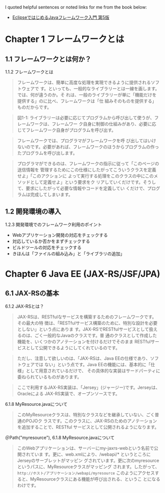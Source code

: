 I quoted helpful sentences or noted links for me from the book below:
- [EclipseではじめるJavaフレームワーク入門 第5版](https://www.amazon.co.jp/dp/4798046396)

# Chapter 1 フレームワークとは
## 1.1 フレームワークとは何か？
1.1.2 フレームワークとは
> フレームワークは、簡単に高度な処理を実現できるように提供されるソフトウェアで
> す。といっても、一般的なライブラリーとは一線を画します。では、何が違うのか。そ
> れは、一般のライブラリーが単に「機能だけを提供する」のに比べ、フレームワークは「仕
> 組みそのものを提供する」ものだからです。

> 図1-1: ライブラリーは必要に応じてプログラムから呼び出して使うが、フレームワークは、フレームワー
> ク自身に制御の仕組みがあり、必要に応じてフレームワーク自身がプログラムを呼び出す。

> フレームワークでは、プログラマがフレームワークを呼
> び出してはいけないのです。必要があれば、フレームワークのほうからプログラムの作っ
> たプログラムを呼び出します。

> プログラマができるのは、フレームワークの指示に従って「このページの送信情報を
> 管理するためにこの仕様にしたがってこういうクラスを定義せよ」「このアクションに
> よって実行する処理をこのクラスの中にこのメソッドとして定義せよ」という要求をク
> リアしていくだけです。そうして、要求にしたがって必要な情報やコードを定義してい
> くだけで、プログラムは完成してしまいます。

## 1.2 開発環境の導入
1.2.3 開発環境でのフレームワーク利用のポイント
- Webアプリケーション開発の対応をチェックする
- 対応しているか否かをまずチェックする
- ビルドツールの対応をチェックする
- きほんは「ファイルの組み込み」と「ライブラリの追加」

# Chapter 6 Java EE (JAX-RS/JSF/JPA)
## 6.1 JAX-RSの基本
6.1.2 JAX-RSとは？
> JAX-RSは、RESTfulなサービスを構築するためのフレームワークです。その最大の特
> 徴は、「RESTfulサービス構築のために、特別な設計を必要としない」という点にありま
> す。JAX-RSでRESTfulサービスとして扱えるのは、ごく一般的なJavaのクラスです。普
> 通のクラスとして作成した機能を、いくつかのアノテーションを付けるだけでそのまま
> RESTfulサービスとして公開できるようにしてくれているのです。

> ただし、注意して欲しいのは、「JAX-RSは、Java EEの仕様であり、ソフトウェアでは
> ない」という点です。Java EEの機能には、基本的に「仕様」として用意されているだけで、
> その具体的な実装はサードパーティに委ねられているものがあります。

> ここで利用するJAX-RS実装は、「Jersey」(ジャージー)です。Jerseyは、Oracleによる
> JAX-RS実装で、オープンソースです。

6.1.8 MyResource.javaについて
> このMyResourceクラスは、特別なクラスなどを継承していない、ごく普通のPOJOク
> ラスです。このクラスに、JAX-RSのためのアノテーションを追加することで、RESTful
> サービスとして公開されるようになります。

＠Path("myresource"), 6.1.8 MyResource.javaについて
> このWebアプリケーションは、サーバーにmy-jaxrs-webという名前で公開されていま
> す。更に、web.xmlにより、/webapi/* というところにJerseyのサーブレットがマッピン
> グされています。更に次のmyresourceというパスに、MyResourceクラスがマッピング
> されます。したがって、
> `http://ホスト/アプリケーション/webapi/myresource`
> このようにアクセスすると、MyResourceクラスにある機能が呼び出される、というこ
> とになるわけです。
